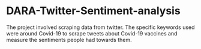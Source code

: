 # DARA-Twitter-Sentiment-analysis
The project involved scraping data from twitter. The specific keywords used were around Covid-19 to scrape tweets about Covid-19 vaccines and measure the sentiments people had towards them. 
